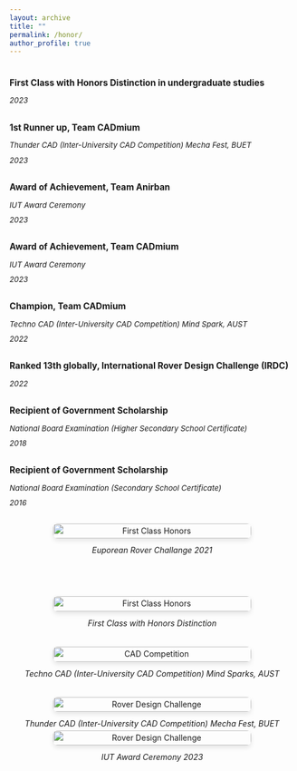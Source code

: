 ```yaml
---
layout: archive
title: ""
permalink: /honor/
author_profile: true
---
```

<div class="achievement-container" style="display: flex; gap: 40px; flex-wrap: wrap; align-items: flex-start;">
  
  <!-- Left Column - Achievements List -->
  <div class="left-column" style="flex: 1; min-width: 300px;">
    <div class="achievement-list" style="line-height: 1.6;">
      <div class="achievement-item" style="margin-bottom: 25px;">
        <h4 style="margin-bottom: 8px;">First Class with Honors Distinction in undergraduate studies</h4>
        <p style="margin: 0; font-style: italic;">2023</p>
      </div>
      <div class="achievement-item" style="margin-bottom: 25px;">
        <h4 style="margin-bottom: 8px;">1st Runner up, Team CADmium</h4>
        <p style="margin: 0 0 5px 0;"><em>Thunder CAD (Inter-University CAD Competition) Mecha Fest, BUET</em></p>
        <p style="margin: 0; font-style: italic;">2023</p>
      </div>
      <div class="achievement-item" style="margin-bottom: 25px;">
        <h4 style="margin-bottom: 8px;">Award of Achievement, Team Anirban</h4>
        <p style="margin: 0 0 5px 0;"><em>IUT Award Ceremony</em></p>
        <p style="margin: 0; font-style: italic;">2023</p>
      </div>
      <div class="achievement-item" style="margin-bottom: 25px;">
        <h4 style="margin-bottom: 8px;">Award of Achievement, Team CADmium</h4>
        <p style="margin: 0 0 5px 0;"><em>IUT Award Ceremony</em></p>
        <p style="margin: 0; font-style: italic;">2023</p>
      </div>
      <div class="achievement-item" style="margin-bottom: 25px;">
        <h4 style="margin-bottom: 8px;">Champion, Team CADmium</h4>
        <p style="margin: 0 0 5px 0;"><em>Techno CAD (Inter-University CAD Competition) Mind Spark, AUST</em></p>
        <p style="margin: 0; font-style: italic;">2022</p>
      </div>
      <div class="achievement-item" style="margin-bottom: 25px;">
        <h4 style="margin-bottom: 8px;">Ranked 13th globally, International Rover Design Challenge (IRDC)</h4>
        <p style="margin: 0; font-style: italic;">2022</p>
      </div>
      <div class="achievement-item" style="margin-bottom: 25px;">
        <h4 style="margin-bottom: 8px;">Recipient of Government Scholarship</h4>
        <p style="margin: 0 0 5px 0;"><em>National Board Examination (Higher Secondary School Certificate)</em></p>
        <p style="margin: 0; font-style: italic;">2018</p>
      </div>
      <div class="achievement-item" style="margin-bottom: 25px;">
        <h4 style="margin-bottom: 8px;">Recipient of Government Scholarship</h4>
        <p style="margin: 0 0 5px 0;"><em>National Board Examination (Secondary School Certificate)</em></p>
        <p style="margin: 0; font-style: italic;">2016</p>
      </div>
    <div class="image-item" style="margin-bottom: 30px;">
      <figure style="margin: 0; text-align: center;">
        <img src="{{ site.baseurl }}/assets/images/achi/erc.png" alt="First Class Honors" style="width: 100%; max-width: 350px; border-radius: 8px; box-shadow: 0 4px 8px rgba(0,0,0,0.1);">
        <figcaption class="center-caption" style="text-align: center; font-style: italic; margin-top: 10px;">
          Euporean Rover Challange 2021
        </figcaption>
      </figure>
    </div>
    </div>
  </div>

  <!-- Right Column - Images -->
  <div class="right-column" style="flex: 1; min-width: 300px;">
    <!-- Image 1 -->
    <div class="image-item" style="margin-bottom: 30px;">
      <figure style="margin: 0; text-align: center;">
        <img src="{{ site.baseurl }}/assets/images/achi/iut.JPG" alt="First Class Honors" style="width: 100%; max-width: 350px; border-radius: 8px; box-shadow: 0 4px 8px rgba(0,0,0,0.1);">
        <figcaption class="center-caption" style="text-align: center; font-style: italic; margin-top: 10px;">
          First Class with Honors Distinction
        </figcaption>
      </figure>
    </div>
    <!-- Image 2 -->
    <div class="image-item" style="margin-bottom: 30px;">
      <figure style="margin: 0; text-align: center;">
        <img src="{{ site.baseurl }}/assets/images/achi/aust.jpg" alt="CAD Competition" style="width: 100%; max-width: 350px; border-radius: 8px; box-shadow: 0 4px 8px rgba(0,0,0,0.1);">
        <figcaption class="center-caption" style="text-align: center; font-style: italic; margin-top: 10px;">
          Techno CAD (Inter-University CAD Competition) Mind Sparks, AUST
        </figcaption>
      </figure>
    </div>
    <!-- Image 3 -->
    <div class="image-item">
      <figure style="margin: 0; text-align: center;">
        <img src="{{ site.baseurl }}/assets/images/achi/buet.jpg" alt="Rover Design Challenge" style="width: 100%; max-width: 350px; border-radius: 8px; box-shadow: 0 4px 8px rgba(0,0,0,0.1);">
        <figcaption class="center-caption" style="text-align: center; font-style: italic; margin-top: 10px;">
          Thunder CAD (Inter-University CAD Competition) Mecha Fest, BUET
        </figcaption>
      </figure>
    </div>
    <!-- Image 3 -->
    <div class="image-item">
      <figure style="margin: 0; text-align: center;">
    <img src="{{ site.baseurl }}/assets/images/achi/award.jpg" alt="Rover Design Challenge" style="width: 100%; max-width: 350px; border-radius: 8px; box-shadow: 0 4px 8px rgba(0,0,0,0.1);">
        <figcaption class="center-caption" style="text-align: center; font-style: italic; margin-top: 10px;">
          IUT Award Ceremony 2023
        </figcaption>
      </figure>
    </div>
  </div>
</div>

<style>
.achievement-container {
  line-height: 1.6;
}

.achievement-item h4 {
  font-size: 1.1em;
  margin-bottom: 5px;
}

.achievement-item p {
  font-size: 0.95em;
}

/* Responsive design */
@media (max-width: 768px) {
  .achievement-container {
    gap: 20px;
  }
  
  .left-column, .right-column {
    min-width: 100%;
  }
}
</style>